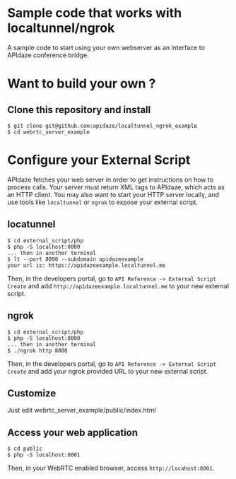 # Sample code that works with localtunnel/ngrok

A sample code to start using your own webserver as an interface to APIdaze conference bridge.

# Want to build your own ?

## Clone this repository and install
	$ git clone git@github.com:apidaze/localtunnel_ngrok_example
	$ cd webrtc_server_example

# Configure your External Script

APIdaze fetches your web server in order to get instructions on how to process calls. Your server must return XML tags to APIdaze, which acts as an HTTP client. You may also want to start your HTTP server locally, and use tools like `localtunnel` or `ngrok` to expose your external script.

## locatunnel
	$ cd external_script/php
	$ php -S localhost:8000
	... then in another terminal
	$ lt --port 8000 --subdomain apidazeexample
	your url is: https://apidazeexample.localtunnel.me

Then, in the developers portal, go to `API Reference -> External Script Create` and add `http://apidazeexample.localtunnel.me` to your new external script.

## ngrok
	$ cd external_script/php
	$ php -S localhost:8000
	... then in another terminal
	$ ./ngrok http 8000
	
Then, in the developers portal, go to `API Reference -> External Script Create` and add your ngrok provided URL to your new external script.

## Customize

Just edit webrtc_server_example/public/index.html

## Access your web application

	$ cd public
	$ php -S localhost:8001

Then, in your WebRTC enabled browser, access `http://locahost:8001`.
